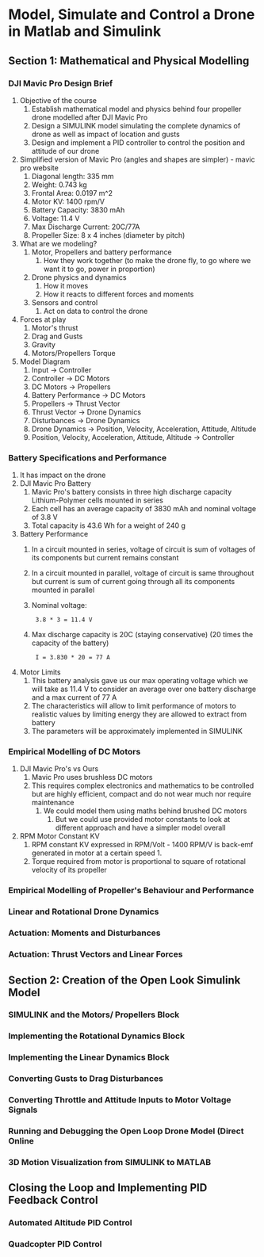 # Model, Simulate and Control a Drone in Matlab and Simulink #

## Section 1: Mathematical and Physical Modelling #
### DJI Mavic Pro Design Brief ###
1. Objective of the course
	1. Establish mathematical model and physics behind four propeller drone modelled after DJI Mavic Pro
	2. Design a SIMULINK model simulating the complete dynamics of drone as well as impact of location and gusts
	3. Design and implement a PID controller to control the position and attitude of our drone
2. Simplified version of Mavic Pro (angles and shapes are simpler) - mavic pro website
	1. Diagonal length: 335 mm
	2. Weight: 0.743 kg
	3. Frontal Area: 0.0197 m^2
	4. Motor KV: 1400 rpm/V
	5. Battery Capacity: 3830 mAh
	6. Voltage: 11.4 V
	7. Max Discharge Current: 20C/77A
	8. Propeller Size: 8 x 4 inches (diameter by pitch)
9. What are we modeling?
	1. Motor, Propellers and battery performance
		1. How they work together (to make the drone fly, to go where we want it to go, power in proportion)
	2. Drone physics and dynamics
		1. How it moves
		2. How it reacts to different forces and moments
	3. Sensors and control
		1. Act on data to control the drone
10. Forces at play
	1. Motor's thrust
	2. Drag and Gusts
	3. Gravity
	4. Motors/Propellers Torque
11. Model Diagram
	1. Input -> Controller
	2. Controller -> DC Motors
	3. DC Motors -> Propellers
	4. Battery Performance -> DC Motors
	5. Propellers -> Thrust Vector
	6. Thrust Vector -> Drone Dynamics
	7. Disturbances -> Drone Dynamics
	8. Drone Dynamics -> Position, Velocity, Acceleration, Attitude, Altitude
	9. Position, Velocity, Acceleration, Attitude, Altitude -> Controller

### Battery Specifications and Performance ###
1. It has impact on the drone
2. DJI Mavic Pro Battery
	1. Mavic Pro's battery consists in three high discharge capacity Lithium-Polymer cells mounted in series
	2. Each cell has an average capacity of 3830 mAh and nominal voltage of 3.8 V
	3. Total capacity is 43.6 Wh for a weight of 240 g
3. Battery Performance
	1. In a circuit mounted in series, voltage of circuit is sum of voltages of its components but current remains constant
	2. In a circuit mounted in parallel, voltage of circuit is same throughout but current is sum of current going through all its components mounted in parallel
	3. Nominal voltage: 

			3.8 * 3 = 11.4 V
	
	4. Max discharge capacity is 20C (staying conservative) (20 times the capacity of the battery)
	
			I = 3.830 * 20 = 77 A
			
4. Motor Limits
	1. This battery analysis gave us our max operating voltage which we will take as 11.4 V to consider an average over one battery discharge and a max current of 77 A
	2. The characteristics will allow to limit performance of motors to realistic values by limiting energy they are allowed to extract from battery
	3. The parameters will be approximately implemented in SIMULINK

### Empirical Modelling of DC Motors ###
1. DJI Mavic Pro's vs Ours
	1. Mavic Pro uses brushless DC motors
	2. This requires complex electronics and mathematics to be controlled but are highly efficient, compact and do not wear much nor require maintenance
		1. We could model them using maths behind brushed DC motors
			1. But we could use provided motor constants to look at different approach and have a simpler model overall
2. RPM Motor Constant KV
	1. RPM constant KV expressed in RPM/Volt - 1400 RPM/V is back-emf generated in motor at a certain speed
		1. 
	2. Torque required from motor is proportional to square of rotational velocity of its propeller

### Empirical Modelling of Propeller's Behaviour and Performance ###
### Linear and Rotational Drone Dynamics ###
### Actuation: Moments and Disturbances ###
### Actuation: Thrust Vectors and Linear Forces ###

## Section 2: Creation of the Open Look Simulink Model ##
### SIMULINK and the Motors/ Propellers Block ###
### Implementing the Rotational Dynamics Block ###
### Implementing the Linear Dynamics Block ###
### Converting Gusts to Drag Disturbances ###
### Converting Throttle and Attitude Inputs to Motor Voltage Signals ###
### Running and Debugging the Open Loop Drone Model (Direct Online ###
### 3D Motion Visualization from SIMULINK to MATLAB ###

## Closing the Loop and Implementing PID Feedback Control ##
### Automated Altitude PID Control ###
### Quadcopter PID Control ###